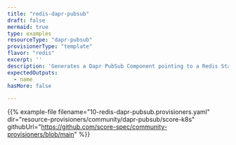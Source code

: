 ```yaml
---
title: "redis-dapr-pubsub"
draft: false
mermaid: true
type: examples
resourceType: "dapr-pubsub"
provisionerType: "template"
flavor: "redis"
excerpt: ''
description: 'Generates a Dapr PubSub Component pointing to a Redis StatefulSet.'
expectedOutputs: 
  - name
hasMore: false

---
```


{{% example-file filename="10-redis-dapr-pubsub.provisioners.yaml" dir="resource-provisioners/community/dapr-pubsub/score-k8s" githubUrl="https://github.com/score-spec/community-provisioners/blob/main" %}}
